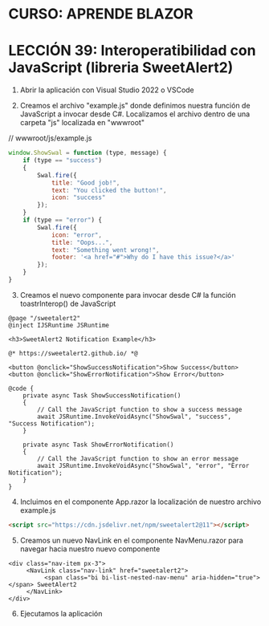 # CURSO: APRENDE BLAZOR

# LECCIÓN 39: Interoperatibilidad con JavaScript (libreria SweetAlert2)

1. Abrir la aplicación con Visual Studio 2022 o VSCode

2. Creamos el archivo "example.js" donde definimos nuestra función de JavaScript a invocar desde C#. Localizamos el archivo dentro de una carpeta "js" localizada en "wwwroot"

// wwwroot/js/example.js

```javascript
window.ShowSwal = function (type, message) {
    if (type == "success")
    {
        Swal.fire({
            title: "Good job!",
            text: "You clicked the button!",
            icon: "success"
        });
    }
    if (type == "error") {
        Swal.fire({
            icon: "error",
            title: "Oops...",
            text: "Something went wrong!",
            footer: '<a href="#">Why do I have this issue?</a>'
        });
    }
}
```

3. Creamos el nuevo componente para invocar desde C# la función toastrInterop() de JavaScript

```razor
@page "/sweetalert2"
@inject IJSRuntime JSRuntime

<h3>SweetAlert2 Notification Example</h3>

@* https://sweetalert2.github.io/ *@

<button @onclick="ShowSuccessNotification">Show Success</button>
<button @onclick="ShowErrorNotification">Show Error</button>

@code {
    private async Task ShowSuccessNotification()
    {
        // Call the JavaScript function to show a success message
        await JSRuntime.InvokeVoidAsync("ShowSwal", "success", "Success Notification");
    }

    private async Task ShowErrorNotification()
    {
        // Call the JavaScript function to show an error message
        await JSRuntime.InvokeVoidAsync("ShowSwal", "error", "Error Notification");
    }
}
```

4. Incluimos en el componente App.razor la localización de nuestro archivo example.js

```html
<script src="https://cdn.jsdelivr.net/npm/sweetalert2@11"></script>
```

5. Creamos un nuevo NavLink en el componente NavMenu.razor para navegar hacia nuestro nuevo componente

```razor
<div class="nav-item px-3">
     <NavLink class="nav-link" href="sweetalert2">
          <span class="bi bi-list-nested-nav-menu" aria-hidden="true"></span> SweetAlert2
     </NavLink>
</div>
```
6. Ejecutamos la aplicación
